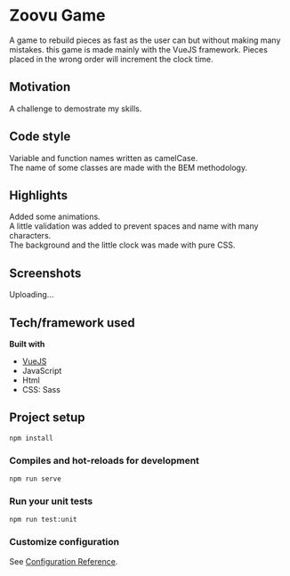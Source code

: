 # Zoovu Game
A game to rebuild pieces as fast as the user can but without making many mistakes. this game is made mainly with the VueJS framework.
Pieces placed in the wrong order will increment the clock time.
## Motivation
A challenge to demostrate my skills.
## Code style
Variable and function names written as camelCase. <br/>
The name of some classes are made with the BEM methodology.
## Highlights
Added some animations. <br/>
A little validation was added to prevent spaces and name with many characters. <br/>
The background and the little clock was made with pure CSS.
## Screenshots
Uploading...

## Tech/framework used
<b>Built with</b>
- [VueJS](https://vuejs.org)
- JavaScript
- Html
- CSS: Sass
## Project setup
```
npm install
```

### Compiles and hot-reloads for development
```
npm run serve
```

### Run your unit tests
```
npm run test:unit
```

### Customize configuration
See [Configuration Reference](https://cli.vuejs.org/config/).
